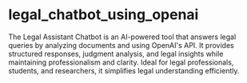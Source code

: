 # legal_chatbot_using_openai
The Legal Assistant Chatbot is an AI-powered tool that answers legal queries by analyzing documents and using OpenAI's API. It provides structured responses, judgment analysis, and legal insights while maintaining professionalism and clarity. Ideal for legal professionals, students, and researchers, it simplifies legal understanding efficiently.
